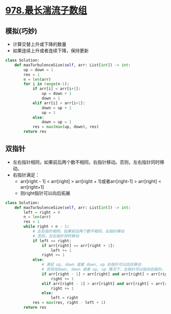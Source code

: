 # [978.最长湍流子数组](https://leetcode-cn.com/problems/longest-turbulent-subarray/)

## 模拟(巧妙)
+ 计算交替上升或下降的数量
+ 如果连续上升或者连续下降，保持更新

``` python
class Solution:
    def maxTurbulenceSize(self, arr: List[int]) -> int:
        up = down = 1
        res = 1
        n = len(arr)
        for i in range(n-1):
            if arr[i] < arr[i+1]:
                up = down + 1
                down = 1
            elif arr[i] > arr[i+1]:
                down = up + 1
                up = 1
            else:
                down = up = 1
            res = max(max(up, down), res)
        return res
```
## 双指针
+ 左右指针相同，如果前后两个数不相同，右指针移动。否则，左右指针同时移动。
+ 右指针满足：
	+ arr[right - 1] < arr[right] > arr[right + 1]或者arr[right-1] > arr[right] < arr[right+1]
	+ 则right指针可以向后拓展

``` python
class Solution:
    def maxTurbulenceSize(self, arr: List[int]) -> int:
        left = right = 0
        n = len(arr)
        res = 1
        while right < n - 1:
            # 左右指针相同，如果前后两个数不相同，右指针移动
            # 否则，左右指针同时移动
            if left == right:
                if arr[right] == arr[right + 1]:
                    left += 1
                right += 1
            else:
                # 满足 up, down 或者 down, up 右指针可以向后移动
                # 否则在down, down 或者 up, up 情况下，左指针可以指向右指针。
                if arr[right - 1] < arr[right] and arr[right] > arr[right + 1]:
                    right += 1
                elif arr[right - 1] > arr[right] and arr[right] < arr[right + 1]:
                    right += 1
                else:
                    left = right
            res = max(res, right - left + 1)
        return res
```

